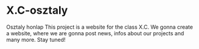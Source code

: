 # X.C-osztaly
Osztaly honlap
This project is a website for the class X.C. We gonna create a website, where we are gonna post news, infos about our projects and many more. Stay tuned!